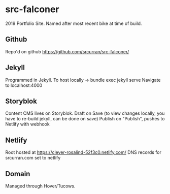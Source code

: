 # src-falconer
2019 Portfolio Site.
Named after most recent bike at time of build.

## Github
Repo'd on github https://github.com/srcurran/src-falconer/

## Jekyll
Programmed in Jekyll. 
To host locally -> bundle exec jekyll serve
Navigate to localhost:4000

## Storyblok
Content CMS lives on Storyblok.
Draft on Save (to view changes locally, you have to re-build jekyll, can be done on save)
Publish on "Publish", pushes to Netlify with webhook

## Netlify
Root hosted at https://clever-rosalind-52f3c0.netlify.com/
DNS records for srcurran.com set to netlify

## Domain
Managed through Hover/Tucows.
